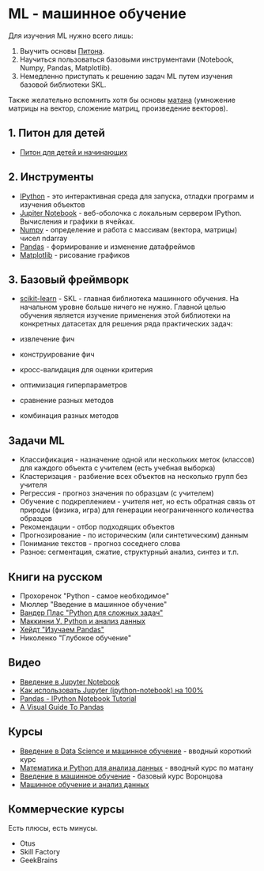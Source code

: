# ML - машинное обучение

Для изучения ML нужно всего лишь:

 1. Выучить основы [Питона](Python.md).
 2. Научиться пользоваться базовыми инструментами (Notebook, Numpy, Pandas, Matplotlib).
 3.  Немедленно приступать к решению задач ML путем изучения базовой библиотеки SKL.

Также желательно вспомнить хотя бы основы [матана](matan.md) (умножение матрицы на вектор, сложение матриц, произведение векторов).

## 1. Питон для детей
 * [Питон для детей и начинающих](Python.md)

## 2. Инструменты
 * [IPython](http://ipython.readthedocs.io/en/stable/index.html) - это интерактивная среда для запуска, отладки программ и изучения объектов
 * [Jupiter Notebook](https://webdevblog.ru/jupyter-notebook-dlya-nachinajushhih-uchebnik/) - веб-оболочка с локальным сервером IPython. Вычисления и графики в ячейках.
 * [Numpy](https://habrahabr.ru/post/121031/) - определение и работа с массивам (вектора, матрицы) чисел ndarray
 * [Pandas](http://pandas.pydata.org/pandas-docs/stable/tutorials.html) - формирование и изменение датафреймов
 * [Matplotlib](https://habrahabr.ru/company/ods/blog/323210/) - рисование графиков

## 3. Базовый фреймворк
* [scikit-learn](https://scikit-learn.org/stable/) - SKL - главная библиотека машинного обучения.  На начальном уровне больше ничего не нужно. Главной целью обучения является  изучение применения этой библиотеки на конкретных датасетах для решения ряда практических задач:

 * извлечение фич
 * конструирование фич
 * кросс-валидация для оценки критерия
 * оптимизация гиперпараметров
 * сравнение разных методов
 * комбинация разных методов

## Задачи ML
 * Классификация - назначение одной или нескольких меток (классов) для каждого объекта с учителем (есть учебная выборка)
 * Кластеризация - разбиение всех объектов на несколько групп без учителя
 * Регрессия - прогноз значения по образцам (с учителем)
 * Обучение с подкреплением - учителя нет, но есть обратная связь от природы (физика, игра) для генерации неограниченного количества образцов
 * Рекомендации - отбор подходящих объектов
 * Прогнозирование - по историческим (или синтетическим) данным
 * Понимание текстов - прогноз соседнего слова
 * Разное: сегментация, сжатие, структурный анализ, синтез и т.п.

## Книги на русском
  * Прохоренок "Python - самое необходимое"
  * Мюллер "Введение в машинное обучение"
  * [Вандер Плас "Python для сложных задач"](https://www.twirpx.com/file/2353850/) 
  * [Маккинни У. Python и анализ данных](https://www.twirpx.com/file/1790202/) 
  * [Хейдт "Изучаем Pandas"](https://www.twirpx.com/file/2284419/)
  * Николенко "Глубокое обучение"

## Видео

 * [Введение в Jupyter Notebook](https://www.youtube.com/playlist?list=PLwCnsQacFoW4XtU9RAtjZr_jJzHD3SdE7)
 * [Как использовать Jupyter (ipython-notebook) на 100%](https://www.youtube.com/watch?v=q4d-hKCpTEc)
 * [Pandas - IPython Notebook Tutorial](https://www.youtube.com/watch?v=04zBNE2ZHSI)
 * [A Visual Guide To Pandas](https://www.youtube.com/watch?v=9d5-Ti6onew)


## Курсы
 * [Введение в Data Science и машинное обучение](https://stepik.org/course/4852/promo) - вводный короткий курс
 * [Математика и Python для анализа данных](https://ru.coursera.org/learn/mathematics-and-python/) - вводный курс по матану
 * [Введение в машинное обучение](https://ru.coursera.org/learn/vvedenie-mashinnoe-obuchenie) - базовый курс Воронцова
 * [Машинное обучение и анализ данных](https://ru.coursera.org/specializations/machine-learning-data-analysis)

## Коммерческие курсы

Есть плюсы, есть минусы.

 * Otus
 * Skill Factory
 * GeekBrains